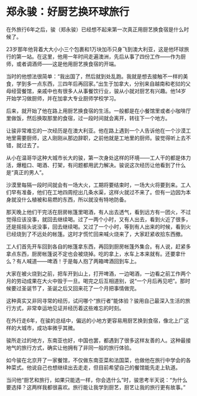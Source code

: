 # 郑永骏：好厨艺换环球旅行

在外旅行6年之后，骏（郑永骏）已经想不起来第一次真正用厨艺换食宿是什么时候了。

23岁那年他背着大大小小三个包裹和1万块加币只身飞到澳大利亚，这是他环球旅行的第一站。在这里，他用一年时间走遍澳洲，先后从事了四份工作——作为厨师，或者调酒师——这是他用厨艺换食宿的开端。

当时的他想法很简单：“我出国了，然后就到处乱跑。我就是想去接触不一样的美食，学到多一点东西，三四年后再回家。”出生于加拿大，分别来自越南和老挝的父母经营餐馆，亲戚中也有很多人从事餐饮行业，骏从小就对厨艺有兴趣。他14岁开始学习做厨师，并在加拿大专业厨师学校学习。

后来，就开始了他在路上用厨艺换食宿的生活。一般都是在小餐馆里或者小咖啡厅里做饭，然后换取那里的食宿，过一段时间就会离开，转往下一个地方。

让骏非常难忘的一次经历是在澳大利亚。他在路上遇到一个人告诉他在一个沙漠工地里需要厨师，这人刚刚从那边辞职，之前他就是工地里的厨师。骏觉得听上去不错，就过去了。

从小在温哥华这种大城市长大的骏，第一次身处这样的环境——工人干的都是体力活，爆粗口、喝酒、打架，有问题都用武力解决。骏说这次经历让他看到了什么是“真正的男人”。

沙漠里每隔一段时间就会有一场大火，工期将要结束时，一场大火将要到来。工人们早有准备，他们在工地四周挖出几条水渠，这样火就过不来了。但有一边因为本身就没什么植被和易燃的东西，所以就没有特地防备。

那天晚上他们干完活在厨房帐篷里喝酒，有人出去透气，看到远方有一团火，不过觉得应该没事，就回去继续喝。过了一两个小时，又有人出去，看到火近了很多，还是摇摇头说没事，回去继续喝。又过了一个小时，等到有人出来的时候，看到火已经烧到了不远处的帐篷。这时才慌忙回来喊火烧来了，大家赶紧收拾东西撤。

工人们首先开车回到各自的帐篷拿东西，再回到厨房帐篷外集合。有人说，赶紧多拿点东西，厨房帐篷说不定也会被烧掉。吃的拿上，水车上本来就有。还要拿什么？有人喊道——啤酒！于是每人抱了两箱啤酒回到车上。

大家在被火烧到之前，把车开到山上，打开啤酒，一边喝酒，一边看之前工作两个月的劳动成果在大火中毁于一旦。喝完之后互相道别，说“一个月后再见吧”。那时候要过圣诞节了，圣诞之后又回来花了一个月把事情做完。

这种真实又非同寻常的经历，试问哪个“旅行者”能体验？骏用自己最深入生活的旅行方式，非常幸运地见证并经历着这些难忘的时刻。

在外行走6年，在骏的总结中，偏远的小地方更容易用厨艺换到食宿，像北上广这样的大城市，成功率微乎其微。

骏所走过的地方，东南亚也好，中国也罢，都遇到了很多这样友善的人。这种最接地气的旅行方式，确实让他拥有了非同一般的旅行体验。

如今骏在北京开了一家餐馆，不仅做东南亚菜和法国菜，也做他在旅行中学会的各种菜式。他说自己也想继续出去走走，但目前希望自己的餐馆能先走上轨道。

当问他“厨艺和旅行，如果只能选一样，你会选什么”时，骏思考半天说：“为什么要选择？这两样我都很喜欢。旅行能让我学到厨艺，厨艺让我的旅行更有故事。”